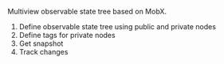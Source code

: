 Multiview observable state tree based on MobX.

1. Define observable state tree using public and private nodes
2. Define tags for private nodes
3. Get snapshot
4. Track changes